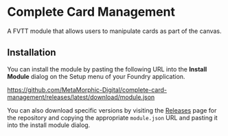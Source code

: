 # Complete Card Management

A FVTT module that allows users to manipulate cards as part of the canvas.

## Installation

You can install the module by pasting the following URL into the **Install Module** dialog on the Setup menu of your Foundry application.

https://github.com/MetaMorphic-Digital/complete-card-management/releases/latest/download/module.json

You can also download specific versions by visiting the [Releases](https://github.com/MetaMorphic-Digital/complete-card-management/releases) page for the repository and copying the appropriate `module.json` URL and pasting it into the install module dialog.